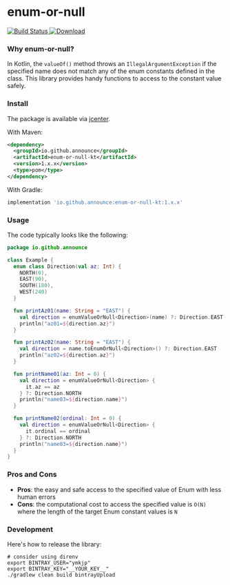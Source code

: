 # enum-or-null

[ ![Build Status](https://travis-ci.org/announce/enum-or-null.svg?branch=master) ](https://travis-ci.org/announce/enum-or-null)
[ ![Download](https://api.bintray.com/packages/ymkjp/enum-or-null/enum-or-null-kt/images/download.svg) ](https://bintray.com/ymkjp/enum-or-null/enum-or-null-kt/_latestVersion)

### Why enum-or-null?

In Kotlin, the `valueOf()` method throws an `IllegalArgumentException` if the specified name does not match any of the enum constants defined in the class.
This library provides handy functions to access to the constant value safely.

### Install

The package is available via [jcenter](https://bintray.com/bintray/jcenter?filterByPkgName=enum-or-null-kt).

With Maven:

```xml
<dependency>
  <groupId>io.github.announce</groupId>
  <artifactId>enum-or-null-kt</artifactId>
  <version>1.x.x</version>
  <type>pom</type>
</dependency>
```

With Gradle:

```groovy
implementation 'io.github.announce:enum-or-null-kt:1.x.x'
```

### Usage

The code typically looks like the following:

```kotlin
package io.github.announce

class Example {
  enum class Direction(val az: Int) {
    NORTH(0),
    EAST(90),
    SOUTH(180),
    WEST(240)
  }

  fun printAz01(name: String = "EAST") {
    val direction = enumValueOrNull<Direction>(name) ?: Direction.EAST
    println("az01=${direction.az}")
  }

  fun printAz02(name: String = "EAST") {
    val direction = name.toEnumOrNull<Direction>() ?: Direction.EAST
    println("az02=${direction.az}")
  }

  fun printName01(az: Int = 0) {
    val direction = enumValueOrNull<Direction> {
      it.az == az
    } ?: Direction.NORTH
    println("name03=${direction.name}")
  }

  fun printName02(ordinal: Int = 0) {
    val direction = enumValueOrNull<Direction> {
      it.ordinal == ordinal
    } ?: Direction.NORTH
    println("name03=${direction.name}")
  }
}
```

### Pros and Cons

* **Pros**: the easy and safe access to the specified value of Enum with less human errors
* **Cons**: the computational cost to access the specified value is `O(N)` where the length of the target Enum constant values is `N` 

### Development

Here's how to release the library:

```shell script
# consider using direnv
export BINTRAY_USER="ymkjp"
export BINTRAY_KEY="__YOUR_KEY__"
./gradlew clean build bintrayUpload
```
